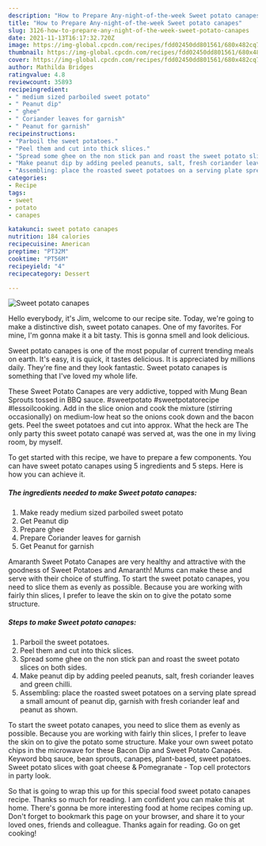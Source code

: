 ```yaml
---
description: "How to Prepare Any-night-of-the-week Sweet potato canapes"
title: "How to Prepare Any-night-of-the-week Sweet potato canapes"
slug: 3126-how-to-prepare-any-night-of-the-week-sweet-potato-canapes
date: 2021-11-13T16:17:32.720Z
image: https://img-global.cpcdn.com/recipes/fdd02450dd801561/680x482cq70/sweet-potato-canapes-recipe-main-photo.jpg
thumbnail: https://img-global.cpcdn.com/recipes/fdd02450dd801561/680x482cq70/sweet-potato-canapes-recipe-main-photo.jpg
cover: https://img-global.cpcdn.com/recipes/fdd02450dd801561/680x482cq70/sweet-potato-canapes-recipe-main-photo.jpg
author: Mathilda Bridges
ratingvalue: 4.8
reviewcount: 35893
recipeingredient:
- " medium sized parboiled sweet potato"
- " Peanut dip"
- " ghee"
- " Coriander leaves for garnish"
- " Peanut for garnish"
recipeinstructions:
- "Parboil the sweet potatoes."
- "Peel them and cut into thick slices."
- "Spread some ghee on the non stick pan and roast the sweet potato slices on both sides."
- "Make peanut dip by adding peeled peanuts, salt, fresh coriander leaves and green chilli."
- "Assembling: place the roasted sweet potatoes on a serving plate spread a small amount of peanut dip, garnish with fresh coriander leaf and peanut as shown."
categories:
- Recipe
tags:
- sweet
- potato
- canapes

katakunci: sweet potato canapes 
nutrition: 184 calories
recipecuisine: American
preptime: "PT32M"
cooktime: "PT56M"
recipeyield: "4"
recipecategory: Dessert

---
```



![Sweet potato canapes](https://img-global.cpcdn.com/recipes/fdd02450dd801561/680x482cq70/sweet-potato-canapes-recipe-main-photo.jpg)

Hello everybody, it's Jim, welcome to our recipe site. Today, we're going to make a distinctive dish, sweet potato canapes. One of my favorites. For mine, I'm gonna make it a bit tasty. This is gonna smell and look delicious.

Sweet potato canapes is one of the most popular of current trending meals on earth. It's easy, it is quick, it tastes delicious. It is appreciated by millions daily. They're fine and they look fantastic. Sweet potato canapes is something that I've loved my whole life.

These Sweet Potato Canapes are very addictive, topped with Mung Bean Sprouts tossed in BBQ sauce. #sweetpotato #sweetpotatorecipe #lessoilcooking. Add in the slice onion and cook the mixture (stirring occasionally) on medium-low heat so the onions cook down and the bacon gets. Peel the sweet potatoes and cut into approx. What the heck are The only party this sweet potato canapé was served at, was the one in my living room, by myself.


To get started with this recipe, we have to prepare a few components. You can have sweet potato canapes using 5 ingredients and 5 steps. Here is how you can achieve it.

<!--inarticleads1-->

##### The ingredients needed to make Sweet potato canapes:

1. Make ready  medium sized parboiled sweet potato
1. Get  Peanut dip
1. Prepare  ghee
1. Prepare  Coriander leaves for garnish
1. Get  Peanut for garnish


Amaranth Sweet Potato Canapes are very healthy and attractive with the goodness of Sweet Potatoes and Amaranth! Mums can make these and serve with their choice of stuffing. To start the sweet potato canapes, you need to slice them as evenly as possible. Because you are working with fairly thin slices, I prefer to leave the skin on to give the potato some structure. 

<!--inarticleads2-->

##### Steps to make Sweet potato canapes:

1. Parboil the sweet potatoes.
1. Peel them and cut into thick slices.
1. Spread some ghee on the non stick pan and roast the sweet potato slices on both sides.
1. Make peanut dip by adding peeled peanuts, salt, fresh coriander leaves and green chilli.
1. Assembling: place the roasted sweet potatoes on a serving plate spread a small amount of peanut dip, garnish with fresh coriander leaf and peanut as shown.


To start the sweet potato canapes, you need to slice them as evenly as possible. Because you are working with fairly thin slices, I prefer to leave the skin on to give the potato some structure. Make your own sweet potato chips in the microwave for these Bacon Dip and Sweet Potato Canapés. Keyword bbq sauce, bean sprouts, canapes, plant-based, sweet potatoes. Sweet potato slices with goat cheese &amp; Pomegranate - Top cell protectors in party look. 

So that is going to wrap this up for this special food sweet potato canapes recipe. Thanks so much for reading. I am confident you can make this at home. There's gonna be more interesting food at home recipes coming up. Don't forget to bookmark this page on your browser, and share it to your loved ones, friends and colleague. Thanks again for reading. Go on get cooking!
